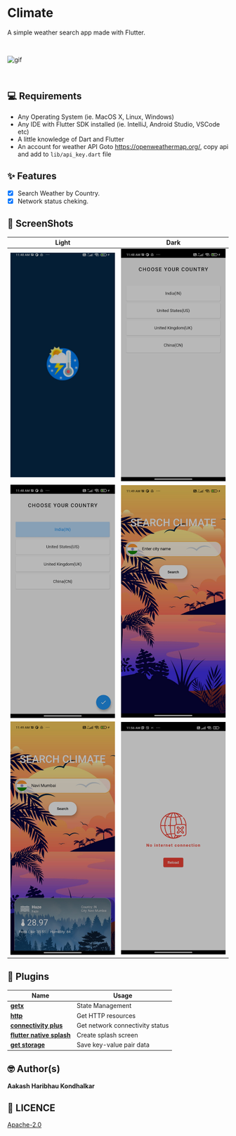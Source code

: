 # Climate

A simple weather search app made with Flutter.

<br>

![gif](https://i.imgur.com/j1pbhkH.gif)

<br>

## 💻 Requirements

- Any Operating System (ie. MacOS X, Linux, Windows)
- Any IDE with Flutter SDK installed (ie. IntelliJ, Android Studio, VSCode etc)
- A little knowledge of Dart and Flutter
- An account for weather API Goto https://openweathermap.org/, copy api and add to `lib/api_key.dart` file

## ✨ Features

- [x] Search Weather by Country.
- [x] Network status cheking.

## 📸 ScreenShots

| Light                            | Dark                             |
| -------------------------------- | -------------------------------- |
| <img src="ss/1.jpg" width="400"> | <img src="ss/2.jpg" width="400"> |
| <img src="ss/3.jpg" width="400"> | <img src="ss/4.jpg" width="400"> |
| <img src="ss/5.jpg" width="400"> | <img src="ss/6.jpg" width="400"> |

## 🔌 Plugins

| Name                                                                        | Usage                           |
| --------------------------------------------------------------------------- | ------------------------------- |
| [**getx**](https://pub.dev/packages/get)                                    | State Management                |
| [**http**](https://pub.dev/packages/http)                                   | Get HTTP resources              |
| [**connectivity plus**](https://pub.dev/packages/connectivity_plus)         | Get network connectivity status |
| [**flutter native splash**](https://pub.dev/packages/flutter_native_splash) | Create splash screen            |
| [**get storage**](https://pub.dev/packages/get_storage)                     | Save key-value pair data        |

## 🤓 Author(s)

**Aakash Haribhau Kondhalkar**

## 🔖 LICENCE

[Apache-2.0](https://github.com/JideGuru/FlutterEbookApp/blob/master/LICENSE)
